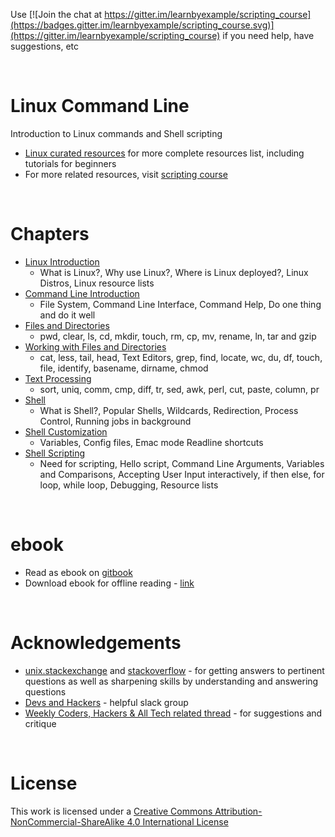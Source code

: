 Use [![Join the chat at https://gitter.im/learnbyexample/scripting_course](https://badges.gitter.im/learnbyexample/scripting_course.svg)](https://gitter.im/learnbyexample/scripting_course) if you need help, have suggestions, etc

<br>

# <a name="linux-command-line"></a>Linux Command Line

Introduction to Linux commands and Shell scripting

* [Linux curated resources](https://github.com/learnbyexample/scripting_course/blob/master/Linux_curated_resources.md) for more complete resources list, including tutorials for beginners
* For more related resources, visit [scripting course](https://github.com/learnbyexample/scripting_course)

<br>

# <a name="chapters"></a>Chapters

* [Linux Introduction](./Linux_Introduction.md)
  * What is Linux?, Why use Linux?, Where is Linux deployed?, Linux Distros, Linux resource lists
* [Command Line Introduction](./Command_Line_Introduction.md)
  * File System, Command Line Interface, Command Help, Do one thing and do it well
* [Files and Directories](./Files_and_Directories.md)
  * pwd, clear, ls, cd, mkdir, touch, rm, cp, mv, rename, ln, tar and gzip
* [Working with Files and Directories](./Working_with_Files_and_Directories.md)
  * cat, less, tail, head, Text Editors, grep, find, locate, wc, du, df, touch, file, identify, basename, dirname, chmod
* [Text Processing](./Text_Processing.md)
  * sort, uniq, comm, cmp, diff, tr, sed, awk, perl, cut, paste, column, pr
* [Shell](./Shell.md)
  * What is Shell?, Popular Shells, Wildcards, Redirection, Process Control, Running jobs in background
* [Shell Customization](./Shell_Customization.md)
  * Variables, Config files, Emac mode Readline shortcuts
* [Shell Scripting](./Shell_Scripting.md)
  * Need for scripting, Hello script, Command Line Arguments, Variables and Comparisons, Accepting User Input interactively, if then else, for loop, while loop, Debugging, Resource lists

<br>

# <a name="ebook"></a>ebook

* Read as ebook on [gitbook](https://learnbyexample.gitbooks.io/linux-command-line/content/index.html)
* Download ebook for offline reading - [link](https://www.gitbook.com/book/learnbyexample/linux-command-line/details)

<br>

# <a name="acknowledgements"></a>Acknowledgements

* [unix.stackexchange](https://unix.stackexchange.com/) and [stackoverflow](https://stackoverflow.com/) - for getting answers to pertinent questions as well as sharpening skills by understanding and answering questions
* [Devs and Hackers](http://devup.in/) - helpful slack group
* [Weekly Coders, Hackers & All Tech related thread](https://www.reddit.com/r/india/search?q=Weekly+Coders%2C+Hackers+%26+All+Tech+related+thread+author%3Aavinassh&amp;restrict_sr=on&amp;sort=new&amp;t=all) - for suggestions and critique

<br>

# <a name="license"></a>License

This work is licensed under a [Creative Commons Attribution-NonCommercial-ShareAlike 4.0 International License](https://creativecommons.org/licenses/by-nc-sa/4.0/)
